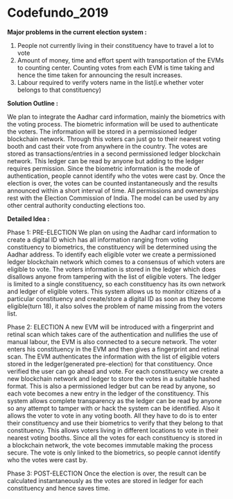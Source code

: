 # Codefundo_2019

<b> Major problems in the current election system : </b>
<ol>
    <li> People not currently living  in their constituency have to travel a lot to vote </li>
    <li> Amount of money, time and effort spent with transportation of the EVMs to counting center. Counting votes from each EVM is time taking and hence the time taken for announcing the result increases. </li>
    <li> Labour required to verify voters name in the list(i.e whether voter belongs to that constituency) </li>
</ol>

<b> Solution Outline : </b>
<p>
          We plan to integrate the Aadhar card information, mainly the biometrics with the voting process. The biometric information will be used to authenticate the voters. The information will be stored in a permissioned ledger blockchain network. Through this voters can just go to their nearest voting booth and cast their vote from anywhere in the country. 
          The votes are stored as transactions/entries in a second permissioned ledger blockchain network. This ledger can be read by anyone but adding to the ledger requires permission. Since the biometric information is the mode of authentication, people cannot identify who the votes were cast by. 
          Once the election is over, the votes can be counted instantaneously and the results announced within a short interval of time. All permissions and ownerships rest with the Election Commission of India. The model can be used by any other central authority conducting elections too.
</p>
<b> Detailed Idea : </b> <br>
<p>
  Phase 1: PRE-ELECTION
          We plan on using the Aadhar card information to create a digital ID which has all information ranging from voting constituency to biometrics, the constituency will be determined using the Aadhar address. To identify each eligible voter we create a permissioned ledger blockchain network which comes to a consensus of which voters are eligible to vote. The voters information is stored in the ledger which does disallows anyone from tampering with the list of eligible voters. The ledger is limited to a single constituency, so each constituency has its own network and ledger of eligible voters. This system allows us to monitor citizens of a particular constituency and create/store a digital ID as soon as they become eligible(turn 18), it also solves the problem of name missing from the voters list. </p>  
<p>
  Phase 2: ELECTION
          A new EVM will be introduced with a fingerprint and retinal scan which takes care of the authentication and nullifies the use of manual labour, the EVM is also connected to a secure network. The voter enters his constituency in the EVM and then gives a fingerprint and retinal scan. The EVM authenticates the information with the list of eligible voters stored in the ledger(generated pre-election) for that constituency. Once verified the user can go ahead and vote. For each constituency we create a new blockchain network and ledger to store the votes in a suitable hashed format. This is also a permissioned ledger but can be read by anyone, so each vote becomes a new entry in the ledger of the constituency. This system allows complete transparency as the ledger can be read by anyone so any attempt to tamper with or hack the system can be identified. Also it allows the voter to vote in any voting booth. All they have to do is to enter their constituency and use their biometrics to verify that they belong to that constituency. This allows voters living in different locations to vote in their nearest voting booths. Since all the votes for each constituency is stored in a blockchain network, the vote becomes immutable making the process secure. The vote is only linked to the biometrics, so people cannot identify who the votes were cast by. </p>
<p>
  Phase 3: POST-ELECTION
          Once the election is over, the result can be calculated instantaneously as the votes are stored in ledger for each constituency and hence saves time. 
</p>
